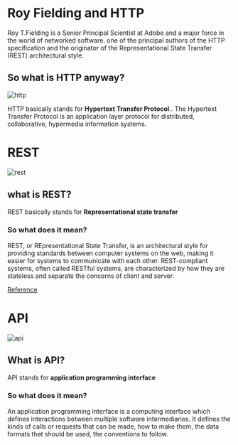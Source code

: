 
# Roy Fielding and HTTP

Roy T.Fielding is a Senior Principal Scientist at Adobe and a major force in the world of networked software.
one of the principal authors of the HTTP specification and the originator of the Representational State Transfer (REST) architectural style.

## So what is HTTP anyway?
![http](https://pbs.twimg.com/media/C-8t5rGWsAAFHwF.jpg)

HTTP basically stands for **Hypertext Transfer Protocol**..
The Hypertext Transfer Protocol is an application layer protocol for distributed, collaborative, hypermedia information systems.

# REST

![rest](https://www.seobility.net/en/wiki/images/f/f1/Rest-API.png)

## what is REST?
 REST basically stands for **Representational state transfer**
 
 ### So what does it mean?
 REST, or REpresentational State Transfer, is an architectural style for providing standards between computer systems on the web, making it easier for systems to communicate with each other. REST-compliant systems, often called RESTful systems, are characterized by how they are stateless and separate the concerns of client and server.
 
 [Reference](https://www.codecademy.com/articles/what-is-rest)
 
 
 # API
 
 ![api](https://ucppr2k2q2u3lbr9b2ah3a31-wpengine.netdna-ssl.com/blog/wp-content/uploads/sites/3/2019/09/What-Is-API-Development.jpg)
 
 ## What is API?
 
 API stands for **application programming interface**
 
 
 ### So what does it mean?
  
 An application programming interface is a computing interface which defines interactions between multiple software intermediaries. It defines the kinds of calls or requests that can be made, how to make them, the data formats that should be used, the conventions to follow.
 
